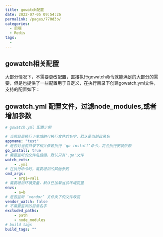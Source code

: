 ```yaml
---
title: gowatch配置
date: 2022-07-05 09:54:26
permalink: /pages/770d3b/
categories:
  - 后端
  - Redis
tags:
  - 
---
```




## gowatch相关配置
大部分情况下，不需要更改配置，直接执行gowatch命令就能满足的大部分的需要，但是也提供了一些配置用于自定义，在执行目录下创建gowatch.yml文件，支持的配置如下：

## gowatch.yml 配置文件，过滤node_modules,或者增加参数
``` yml
# gowatch.yml 配置示例

# 当前目录执行下生成的可执行文件的名字，默认是当前目录名
appname: "test"   
# 是否对当前目录下相关依赖执行 ‘go install’命令，将会执行安装依赖
go_install: true
# 需要监听的文件名后缀，默认只有'.go'文件
watch_exts:
    - .yml
# 在执行命令时，需要增加的其他参数
cmd_args:
    - arg1=val1
# 需要增加环境变量，默认已加载当前环境变量
envs:
    - a=b
# 是否监听 ‘vendor’ 文件夹下的文件改变
vendor_watch: false
# 不需要监听的目录名字
excluded_paths:
    - path
    - node_modules
# build tags
build_tags: ""
```

